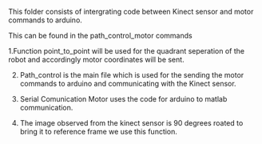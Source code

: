 This folder consists of intergrating code between Kinect sensor and motor commands to arduino. 

This can be found in the path_control_motor commands

 1.Function point_to_point will be used for the quadrant seperation of the robot and accordingly motor coordinates will be sent.

2. Path_control is the main file which is used for the sending the motor commands to arduino and communicating with the Kinect sensor.

3. Serial Comunication Motor uses the code for arduino to matlab communication. 

4. The image observed from the kinect sensor is 90 degrees roated to bring it to reference frame we use this function.
